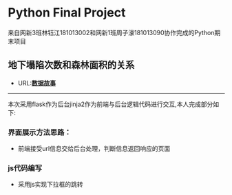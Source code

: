 # Python Final Project
来自网新3班林钰江181013002和网新1班周子濠181013090协作完成的Python期末项目
## 地下塌陷次数和森林面积的关系
-  URL:[**数据故事**](http://1146495579.pythonanywhere.com/show/DMTX/)
---
本次采用flask作为后台jinja2作为前端与后台逻辑代码进行交互,本人完成部分如下:
### 界面展示方法思路：
- 前端接受url信息交给后台处理，判断信息返回响应的页面
### js代码编写
- 采用js实现下拉框的跳转
